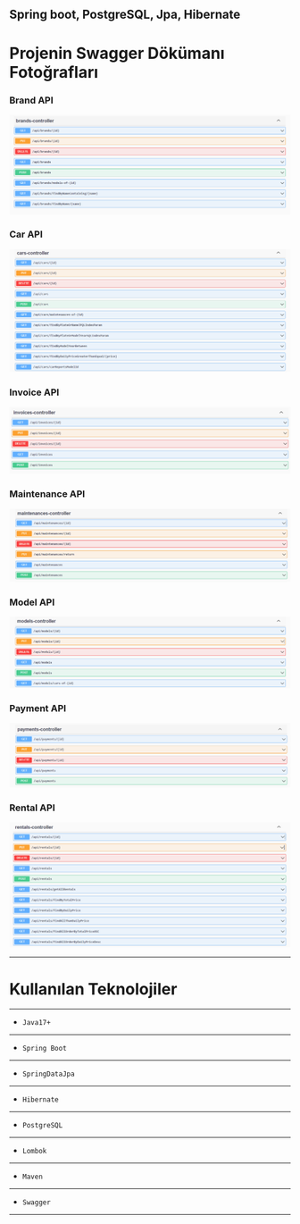 Spring boot, PostgreSQL, Jpa, Hibernate
---

# Projenin Swagger Dökümanı Fotoğrafları

### Brand API
![](https://github.com/ynskrc23/rent-a-car/blob/master/image/brand.PNG)

### Car API
![](https://github.com/ynskrc23/rent-a-car/blob/master/image/car.PNG)

### Invoice API
![](https://github.com/ynskrc23/rent-a-car/blob/master/image/invoice.PNG)

### Maintenance API
![](https://github.com/ynskrc23/rent-a-car/blob/master/image/maintenance.PNG)

### Model API
![](https://github.com/ynskrc23/rent-a-car/blob/master/image/model.PNG)

### Payment API
![](https://github.com/ynskrc23/rent-a-car/blob/master/image/payment.PNG)

### Rental API
![](https://github.com/ynskrc23/rent-a-car/blob/master/image/rental.PNG)

--- 
# Kullanılan Teknolojiler
---
- `Java17+`
---

- `Spring Boot`
---

- `SpringDataJpa`
---

- `Hibernate`
---

- `PostgreSQL`
---

- `Lombok`
---

- `Maven`
---

- `Swagger`
---



